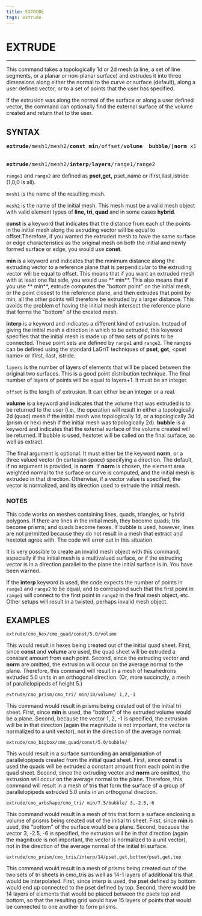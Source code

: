 ```yaml
---
title: EXTRUDE
tags: extrude
---
```



# EXTRUDE

----------------


  This command takes a topologically 1d or 2d mesh (a line, a set of
  line segments, or a planar or non-planar surface) and extrudes it
  into three dimensions along either the normal to the curve or
  surface (default), along a user defined vector, or to a set of
  points that the user has specified.

  If the extrusion was along the normal of the surface or along a user
  defined vector, the command can optionally find the external surface
  of the volume created and return that to the user.

## SYNTAX

<pre>
<b>extrude</b>/mesh1/mesh2/<b>const min</b>/offset/<b>volume</b>  <b>bubble</b>/[<b>norm</b> x1,y1,z1]


<b>extrude</b>/mesh1/mesh2/<b>interp</b>/<b>layers</b>/range1/range2
</pre>

`range1` and `range2` are defined as **pset,get,** pset_name  or ifirst,ilast,istride (1,0,0 is all).

 `mesh1` is the name of the resulting mesh.

 `mesh2` is the name of the initial mesh. This mesh must be a valid mesh object with valid element types of **line, tri, quad** and in some cases **hybrid**.

 **const** is a keyword that indicates that the distance from each of
 the points in the initial mesh along the extruding vector will be
 equal to offset.Therefore, if you wanted the extruded mesh to have the
 same surface or edge characteristics as the original mesh on both the
 initial and newly formed surface or edge, you would use **const**.

 **min** is a keyword and indicates that the minimum distance along the
 extruding vector to a reference plane that is perpendicular to the
 extruding vector will be equal to offset. This means that if you want
 an extruded mesh with at least one flat side, you would use ** min**.
 This also means that if you use ** min**, extrude computes the "bottom
 point" on the initial mesh, or the point closest to the reference
 plane, and then extrudes that point by min, all the other points will
 therefore be extruded by a larger distance. This avoids the problem of
 having the initial mesh intersect the reference plane that forms the
 "bottom" of the created mesh.

 **interp** is a keyword and indicates a different kind of extrusion.
 Instead of giving the initial mesh a direction in which to be
 extruded, this keyword specifies that the initial mesh is made up of
 two sets of points to be connected. These point sets are defined by
 `range1` and `range2`. The ranges can be defined using the
 standard LaGriT techniques of **pset**, **get**, &lt;pset name&gt; or
 ifirst, ilast, istride.

 `layers` is the number of layers of elements that will be placed between
 the original two surfaces. This is a good point distribution
 technique. The final number of layers of points will be equal to
 layers+1. It must be an integer.

 `offset` is the length of extrusion. It can either be an integer or a
 real.

 **volume** is a keyword and indicates that the volume that was
 extruded is to be returned to the user (i.e., the operation will
 result in either a topologically 2d (quad) mesh if the initial mesh
 was topologically 1d, or a topologically 3d (prism or hex) mesh if the
 initial mesh was topologically 2d). **bubble** is a keyword and
 indicates that the external surface of the volume created will be
 returned. If bubble is used, hextotet will be called on the final
 surface, as well as extract.

 The final argument is optional. It must either be the keyword
 **norm**, or a three valued vector (in cartesian space) specifying a
 direction. The default, if no argument is provided, is **norm**. If
 **norm** is chosen, the element area weighted normal to the surface or
 curve is computed, and the initial mesh is extruded in that direction.
 Otherwise, if a vector value is specified, the vector is normalized,
 and its direction used to extrude the initial mesh.

### NOTES

  This code works on meshes containing lines, quads, triangles, or
  hybrid polygons. If there are lines in the initial mesh, they become
  quads; tris become prisms; and quads become hexes. If bubble is
  used, however, lines are not permitted because they do not result in
  a mesh that extract and hextotet agree with. The code will error out
  in this situation.

  It is very possible to create an invalid mesh object with this
  command, especially if the initial mesh is a multivalued surface, or
  if the extruding vector is in a direction parallel to the plane the
  initial surface is in. You have been warned.

  If the **interp** keyword is used, the code expects the number of
  points in `range1` and `range2` to be equal, and to correspond
  such that the first point in `range1` will connect to the first
  point in `range2` in the final mesh object, etc. Other setups will
  result in a twisted, perhaps invalid mesh object.

## EXAMPLES

```
extrude/cmo_hex/cmo_quad/const/5.0/volume
```

 This would result in hexes being created out of the initial quad
  sheet. First, since **const** and **volume** are used, the quad
  sheet will be extruded a constant amount from each point. Second,
  since the extruding vector and **norm** are omitted, the extrusion
  will occur on the average normal to the plane. Therefore, this
  command will result in a mesh of hexahedrons extruded 5.0 units in
  an orthogonal direction. (Or, more succinctly, a mesh of
  parallelopipeds of height 5.)

```
extrude/cmo_prism/cmo_tri/ min/10/volume/ 1,2,-1
```

This command would result in prisms being created out of the initial
  tri sheet. First, since **min** is used, the "bottom" of the
  extruded volume would be a plane. Second, because the vector 1, 2,
  -1 is specified, the extrusion will be in that direction (again the
  magnitude is not important, the vector is normalized to a unit
  vector), not in the direction of the average normal.

```
extrude/cmo_bigbox/cmo_quad/const/5.0/bubble/
```

This would result in a surface surrounding an amalgamation of
  parallelopipeds created from the initial quad sheet. First, since
  **const** is used the quads will be extruded a constant amount from
  each point in the quad sheet. Second, since the extruding vector and
  **norm** are omitted, the extrusion will occur on the average normal
  to the plane. Therefore, this command will result in a mesh of tris
  that form the surface of a group of parallelopipeds extruded 5.0
  units in an orthogonal direction.

```
extrude/cmo_arbshape/cmo_tri/ min/7.5/bubble/ 3,-2.5,-6
```

This command would result in a mesh of tris that form a surface
  enclosing a volume of prisms being created out of the initial tri
  sheet. First, since **min** is used, the "bottom" of the surface
  would be a plane. Second, because the vector 3, -2.5, -6 is
  specified, the extrusion will be in that direction (again the
  magnitude is not important, the vector is normalized to a unit
  vector), not in the direction of the average normal of the initial
  tri surface.

```
extrude/cmo_prism/cmo_tris/interp/14/pset,get,bottom/pset,get,top
```

This command would result in a mesh of prisms being created out of
  the two sets of tri sheets in cmo_tris as well as 14-1 layers of
  additional tris that would be interpolated. First, since interp is
  used, the pset defined by bottom would end up connected to the pset
  defined by top. Second, there would be 14 layers of elements that
  would be placed between the psets top and bottom, so that the
  resulting grid would have 15 layers of points that would be
  connected to one another to form prisms.

